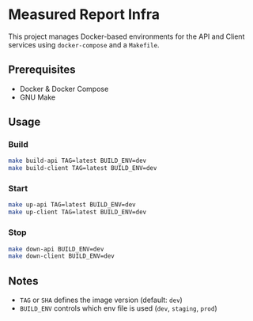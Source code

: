 # Measured Report Infra

This project manages Docker-based environments for the API and Client services using `docker-compose` and a `Makefile`.

## Prerequisites

- Docker & Docker Compose
- GNU Make

## Usage

### Build

```bash
make build-api TAG=latest BUILD_ENV=dev
make build-client TAG=latest BUILD_ENV=dev
````

### Start

```bash
make up-api TAG=latest BUILD_ENV=dev
make up-client TAG=latest BUILD_ENV=dev
```

### Stop

```bash
make down-api BUILD_ENV=dev
make down-client BUILD_ENV=dev
```

## Notes

* `TAG` or `SHA` defines the image version (default: `dev`)
* `BUILD_ENV` controls which env file is used (`dev`, `staging`, `prod`)
